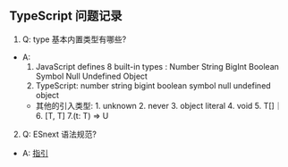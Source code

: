##  TypeScript 问题记录

1. Q: type 基本内置类型有哪些?
- A: 
  1. JavaScript defines 8 built-in types :  Number String BigInt Boolean Symbol Null Undefined Object
  2. TypeScript: number string bigint boolean symbol null undefined object
    - 其他的引入类型: 1. unknown 2. never 3. object literal 4. void 5. T[]｜ <T> 6. [T, T] 7.(t: T) => U


2. Q: ESnext 语法规范?
- A: [指引](https://zhuanlan.zhihu.com/p/108167465)